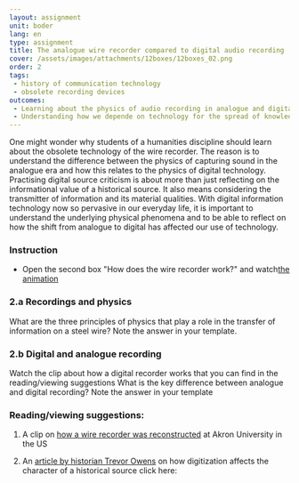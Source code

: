 ```yaml
---
layout: assignment
unit: boder
lang: en
type: assignment
title: The analogue wire recorder compared to digital audio recording
cover: /assets/images/attachments/12boxes/12boxes_02.png
order: 2
tags: 
 - history of communication technology
 - obsolete recording devices
outcomes:
 - Learning about the physics of audio recording in analogue and digital form
 - Understanding how we depende on technology for the spread of knowledge
---
```

 
One might wonder why students of a humanities discipline should learn about the obsolete technology of the wire recorder. The reason is to understand the difference between the physics of capturing sound in the analogue era and how this relates to the physics of digital technology. Practising digital source criticism is about more than just reflecting on the informational value of a historical source. It also means considering the transmitter of information and its material qualities. With digital information technology now so pervasive in our everyday life, it is important to understand the underlying physical phenomena and to be able to reflect on how the shift from analogue to digital has affected our use of technology. 
<!-- more -->


<!-- briefing-student -->
### Instruction
<!-- section-contents -->
-	Open the second box "How does the wire recorder work?" and watch[the animation](https://allthingsmoving.com/DB_interactive_2018_07_07/)

<!-- section -->
### 2.a  Recordings and physics
<!-- section-contents -->
What are the three principles of physics that play a role in the transfer of information on  a steel wire?
Note the answer in your template.

<!-- section -->
### 2.b  Digital and analogue recording
<!-- section-contents -->
Watch the clip about how a digital recorder works that you can find in the reading/viewing suggestions
What is the key difference between analogue and digital recording?
Note the answer in your template

<!-- section -->
### Reading/viewing  suggestions:  
<!-- section-contents -->

  1. A clip on [how a wire recorder was reconstructed](https://www.youtube.com/watch?v=sOyOH_kWAdQ) at Akron
     University in the US

  2. An [article by historian Trevor Owens](http://www.trevorowens.org/2015/12/digital-sources-digital-archives-the-evidentiary-basis-of-digital-history-draft/) on how digitization
     affects the character of a historical source click here:

<!-- briefing-teacher -->
